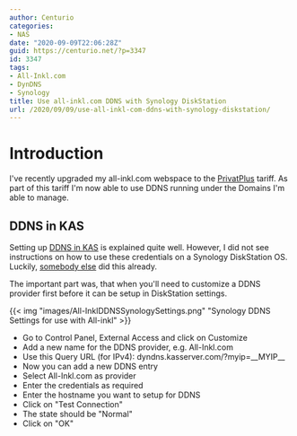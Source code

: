 ```yaml
---
author: Centurio
categories:
- NAS
date: "2020-09-09T22:06:28Z"
guid: https://centurio.net/?p=3347
id: 3347
tags:
- All-Inkl.com
- DynDNS
- Synology
title: Use all-inkl.com DDNS with Synology DiskStation
url: /2020/09/09/use-all-inkl-com-ddns-with-synology-diskstation/
---
```

# Introduction
I've recently upgraded my all-inkl.com webspace to the [PrivatPlus](https://all-inkl.com/webhosting/privatplus/) tariff. As part of this tariff I'm now able to use DDNS running under the Domains I'm able to manage.

## DDNS in KAS
Setting up [DDNS in KAS](https://all-inkl.com/wichtig/anleitungen/kas/tools/ddns-dynamisches-dns/benutzer-anlegen-im-kas_362.html) is explained quite well. However, I did not see instructions on how to use these credentials on a Synology DiskStation OS. Luckily, [somebody else](https://www.ask-sheldon.com/inkl-com-ddns-synology-nas/) did this already.

The important part was, that when you'll need to customize a DDNS provider first before it can be setup in DiskStation settings.

{{< img "images/All-InklDDNSSynologySettings.png" "Synology DDNS Settings for use with All-inkl" >}}

  * Go to Control Panel, External Access and click on Customize
  * Add a new name for the DDNS provider, e.g. All-Inkl.com
  * Use this Query URL (for IPv4): dyndns.kasserver.com/?myip=\_\_MYIP\_\_
  * Now you can add a new DDNS entry
  * Select All-Inkl.com as provider
  * Enter the credentials as required
  * Enter the hostname you want to setup for DDNS
  * Click on  "Test Connection"
  * The state should be  "Normal"
  * Click on  "OK"